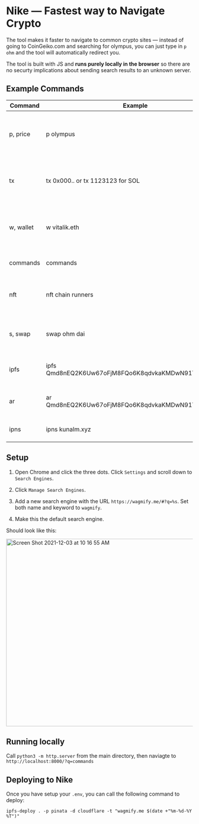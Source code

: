 # Nike — Fastest way to Navigate Crypto

The tool makes it faster to navigate to common crypto sites — instead of going to CoinGeiko.com and searching for olympus, you can just type in `p ohm` and the tool will automatically redirect you.

The tool is built with JS and **runs purely locally in the browser** so there are no securty implications about sending search results to an unknown server. 

## Example Commands

Command | Example | Description
--- | --- | ---
p, price | p olympus | Opens CoinGeiko dashboard for the spelled out coin.
tx | tx 0x000.. or tx 1123123 for SOL | Opens Etherscan or Solscan depending on the hash type.
w, wallet | w vitalik.eth | Opens the walllet based on the hash or the ENS name.
commands | commands | Lists available commands.
nft | nft chain runners | Searches for the NFT keyword in the OpeanSea.
s, swap | swap ohm dai | Opens uniswap with the two coins to swap.
ipfs | ipfs Qmd8nEQ2K6Uw67oFjM8FQo6K8qdvkaKMDwN91TBprC7EJ6 | Opens the file with the hash on IPFS.
ar | ar Qmd8nEQ2K6Uw67oFjM8FQo6K8qdvkaKMDwN91TBprC7EJ6 | Opens the file with the hash on ARWeave.
ipns | ipns kunalm.xyz | Opens the domain on IPNS.

## Setup

1. Open Chrome and click the three dots. Click `Settings` and scroll down to `Search Engines`.

2. Click `Manage Search Engines`.

3. Add a new search engine with the URL `https://wagmify.me/#?q=%s`. Set both name and keyword to `wagmify`.

4. Make this the default search engine.

Should look like this:

<img width="507" alt="Screen Shot 2021-12-03 at 10 16 55 AM" src="https://user-images.githubusercontent.com/796815/144655260-34d032f9-b52a-46f6-9ac1-32047024db98.png">



## Running locally

Call `python3 -m http.server` from the main directory, then naviagte to `http://localhost:8000/?q=commands` 

## Deploying to Nike
Once you have setup your `.env`, you can call the following command to deploy:

```
ipfs-deploy . -p pinata -d cloudflare -t "wagmify.me $(date +"%m-%d-%Y %T")"
```
